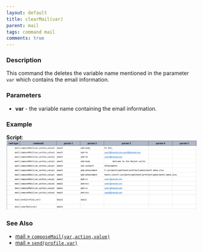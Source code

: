 ```yaml
---
layout: default
title: clearMail(var)
parent: mail
tags: command mail
comments: true
---
```


### Description
This command the deletes the variable name mentioned in the parameter `var` which contains the email information.

### Parameters
- **var** - the variable name containing the email information.

### Example
**Script**:<br/>
![](image/mail_02.png)

### See Also
- [mail &raquo; `composeMail(var,action,value)`](../mail/composeMail(var,action,value))
- [mail &raquo; `send(profile,var)`](../mail/send(profile,var))
